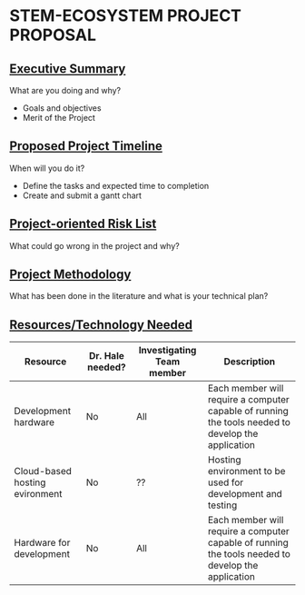 # STEM-ECOSYSTEM PROJECT PROPOSAL

## [Executive Summary](https://github.com/MLHale/CYBR4580-8950/blob/master/projects/milestone1.md#executive-project-summary)
What are you doing and why?
* Goals and objectives
* Merit of the Project

## [Proposed Project Timeline](https://github.com/MLHale/CYBR4580-8950/blob/master/projects/milestone1.md#proposed-project-timeline)
When will you do it?
* Define the tasks and expected time to completion
* Create and submit a gantt chart

## [Project-oriented Risk List](https://github.com/MLHale/CYBR4580-8950/blob/master/projects/milestone1.md#risk-list)
What could go wrong in the project and why?

## [Project Methodology](https://github.com/MLHale/CYBR4580-8950/blob/master/projects/milestone1.md#project-methodology)
What has been done in the literature and what is your technical plan?

## [Resources/Technology Needed](https://github.com/MLHale/CYBR4580-8950/blob/master/projects/milestone1.md#resources-needed)

|Resource  | Dr. Hale needed? | Investigating Team member | Description |
|-------------------|---------|---------------------------|-------------|
|Development hardware| No | All | Each member will require a computer capable of running the tools needed to develop the application |
|Cloud-based hosting evironment| No | ?? | Hosting environment to be used for development and testing|
|Hardware for development| No | All | Each member will require a computer capable of running the tools needed to develop the application |
